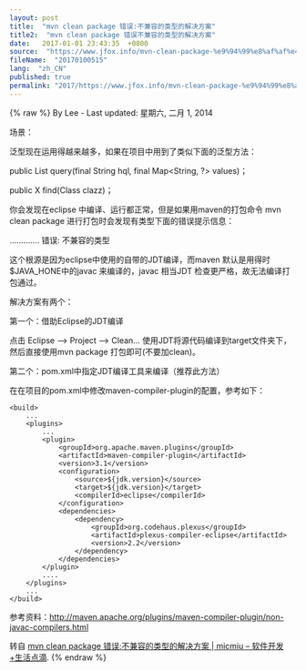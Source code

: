 ```yaml
---
layout: post
title:  "mvn clean package 错误:不兼容的类型的解决方案"
title2:  "mvn clean package 错误不兼容的类型的解决方案"
date:   2017-01-01 23:43:35  +0800
source:  "https://www.jfox.info/mvn-clean-package-%e9%94%99%e8%af%af%e4%b8%8d%e5%85%bc%e5%ae%b9%e7%9a%84%e7%b1%bb%e5%9e%8b%e7%9a%84%e8%a7%a3%e5%86%b3%e6%96%b9%e6%a1%88.html"
fileName:  "20170100515"
lang:  "zh_CN"
published: true
permalink: "2017/https://www.jfox.info/mvn-clean-package-%e9%94%99%e8%af%af%e4%b8%8d%e5%85%bc%e5%ae%b9%e7%9a%84%e7%b1%bb%e5%9e%8b%e7%9a%84%e8%a7%a3%e5%86%b3%e6%96%b9%e6%a1%88.html"
---
```

{% raw %}
By Lee - Last updated: 星期六, 二月 1, 2014

场景：

泛型现在运用得越来越多，如果在项目中用到了类似下面的泛型方法：

public <X> List<X> query(final String hql, final Map<String, ?> values)；

public <X> X find(Class<X> clazz)；

你会发现在eclipse 中编译、运行都正常，但是如果用maven的打包命令 mvn clean package  进行打包时会发现有类型下面的错误提示信息：

 …………. 错误: 不兼容的类型

这个根源是因为eclipse中使用的自带的JDT编译，而maven 默认是用得时 $JAVA_HONE中的javac 来编译的，javac 相当JDT 检查更严格，故无法编译打包通过。

解决方案有两个：

第一个：借助Eclipse的JDT编译

点击 Eclipse –> Project –> Clean…  使用JDT将源代码编译到target文件夹下，然后直接使用mvn package 打包即可(不要加clean)。

第二个：pom.xml中指定JDT编译工具来编译（推荐此方法）

在在项目的pom.xml中修改maven-compiler-plugin的配置，参考如下：

    <build>
        ...
    	<plugins>
    	    ...
    		<plugin>
    			<groupId>org.apache.maven.plugins</groupId>
    			<artifactId>maven-compiler-plugin</artifactId>
    			<version>3.1</version>
    			<configuration>
    				<source>${jdk.version}</source>
    				<target>${jdk.version}</target>
    				<compilerId>eclipse</compilerId>
    			</configuration>
    			<dependencies>
    				<dependency>
    					<groupId>org.codehaus.plexus</groupId>
    					<artifactId>plexus-compiler-eclipse</artifactId>
    					<version>2.2</version>
    				</dependency>
    			</dependencies>
    		</plugin>
    		....
    	</plugins>
    	...
    </build>

参考资料：http://maven.apache.org/plugins/maven-compiler-plugin/non-javac-compilers.html

转自 [mvn clean package 错误:不兼容的类型的解决方案 | micmiu – 软件开发+生活点滴](https://www.jfox.info/go.php?url=http://www.micmiu.com/software/build/mvn-package-generics-compiles-error/).
{% endraw %}
